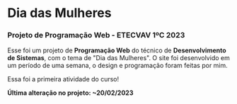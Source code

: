 # Dia das Mulheres
### Projeto de Programação Web - ETECVAV 1ºC 2023

Esse foi um projeto de **Programação Web** do técnico de **Desenvolvimento de Sistemas**, com o tema de "Dia das Mulheres".
O site foi desenvolvido em um período de uma semana, o design e programação foram feitas por mim. 

Essa foi a primeira atividade do curso!

**Última alteração no projeto: ~20/02/2023**
